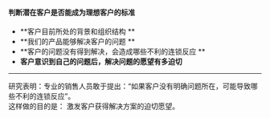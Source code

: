 #### 判断潜在客户是否能成为理想客户的标准
- **客户目前所处的背景和组织结构  **
- **我们的产品能够解决客户的问题  **
- **客户的问题没有得到解决，会造成哪些不利的连锁反应  **
- **客户意识到自己的问题后，解决问题的愿望有多迫切**  

***
研究表明：专业的销售人员敢于提出：“如果客户没有明确问题所在，可能导致哪些不利的连锁反应”。    
这样做的目的是： 激发客户获得解决方案的迫切愿望。


